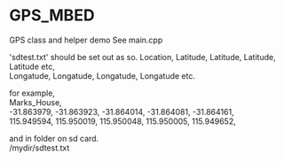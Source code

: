 # GPS_MBED
GPS class and helper demo
See main.cpp

'sdtest.txt' should be set out as so.
Location, 
Latitude, Latitude, Latitude, Latitude etc,  
Longatude, Longatude, Longatude, Longatude etc.  

for example,  
Marks_House,    
-31.863979, -31.863923, -31.864014, -31.864081, -31.864161,    
115.949594, 115.950019, 115.950048, 115.950005, 115.949652,    

and in folder on sd card.     
/mydir/sdtest.txt      
